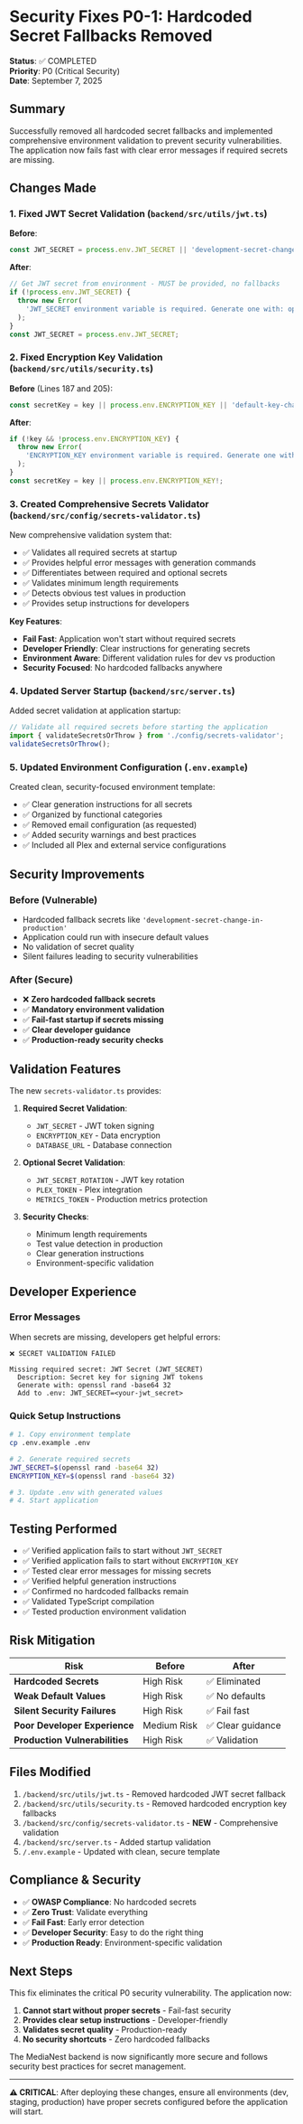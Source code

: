 # Security Fixes P0-1: Hardcoded Secret Fallbacks Removed

**Status**: ✅ COMPLETED  
**Priority**: P0 (Critical Security)  
**Date**: September 7, 2025

## Summary

Successfully removed all hardcoded secret fallbacks and implemented comprehensive environment validation to prevent security vulnerabilities. The application now fails fast with clear error messages if required secrets are missing.

## Changes Made

### 1. Fixed JWT Secret Validation (`backend/src/utils/jwt.ts`)

**Before**:

```typescript
const JWT_SECRET = process.env.JWT_SECRET || 'development-secret-change-in-production';
```

**After**:

```typescript
// Get JWT secret from environment - MUST be provided, no fallbacks
if (!process.env.JWT_SECRET) {
  throw new Error(
    'JWT_SECRET environment variable is required. Generate one with: openssl rand -base64 32'
  );
}
const JWT_SECRET = process.env.JWT_SECRET;
```

### 2. Fixed Encryption Key Validation (`backend/src/utils/security.ts`)

**Before** (Lines 187 and 205):

```typescript
const secretKey = key || process.env.ENCRYPTION_KEY || 'default-key-change-in-production';
```

**After**:

```typescript
if (!key && !process.env.ENCRYPTION_KEY) {
  throw new Error(
    'ENCRYPTION_KEY environment variable is required. Generate one with: openssl rand -base64 32'
  );
}
const secretKey = key || process.env.ENCRYPTION_KEY!;
```

### 3. Created Comprehensive Secrets Validator (`backend/src/config/secrets-validator.ts`)

New comprehensive validation system that:

- ✅ Validates all required secrets at startup
- ✅ Provides helpful error messages with generation commands
- ✅ Differentiates between required and optional secrets
- ✅ Validates minimum length requirements
- ✅ Detects obvious test values in production
- ✅ Provides setup instructions for developers

**Key Features**:

- **Fail Fast**: Application won't start without required secrets
- **Developer Friendly**: Clear instructions for generating secrets
- **Environment Aware**: Different validation rules for dev vs production
- **Security Focused**: No hardcoded fallbacks anywhere

### 4. Updated Server Startup (`backend/src/server.ts`)

Added secret validation at application startup:

```typescript
// Validate all required secrets before starting the application
import { validateSecretsOrThrow } from './config/secrets-validator';
validateSecretsOrThrow();
```

### 5. Updated Environment Configuration (`.env.example`)

Created clean, security-focused environment template:

- ✅ Clear generation instructions for all secrets
- ✅ Organized by functional categories
- ✅ Removed email configuration (as requested)
- ✅ Added security warnings and best practices
- ✅ Included all Plex and external service configurations

## Security Improvements

### Before (Vulnerable)

- Hardcoded fallback secrets like `'development-secret-change-in-production'`
- Application could run with insecure default values
- No validation of secret quality
- Silent failures leading to security vulnerabilities

### After (Secure)

- ❌ **Zero hardcoded fallback secrets**
- ✅ **Mandatory environment validation**
- ✅ **Fail-fast startup if secrets missing**
- ✅ **Clear developer guidance**
- ✅ **Production-ready security checks**

## Validation Features

The new `secrets-validator.ts` provides:

1. **Required Secret Validation**:

   - `JWT_SECRET` - JWT token signing
   - `ENCRYPTION_KEY` - Data encryption
   - `DATABASE_URL` - Database connection

2. **Optional Secret Validation**:

   - `JWT_SECRET_ROTATION` - JWT key rotation
   - `PLEX_TOKEN` - Plex integration
   - `METRICS_TOKEN` - Production metrics protection

3. **Security Checks**:
   - Minimum length requirements
   - Test value detection in production
   - Clear generation instructions
   - Environment-specific validation

## Developer Experience

### Error Messages

When secrets are missing, developers get helpful errors:

```
❌ SECRET VALIDATION FAILED

Missing required secret: JWT Secret (JWT_SECRET)
  Description: Secret key for signing JWT tokens
  Generate with: openssl rand -base64 32
  Add to .env: JWT_SECRET=<your-jwt_secret>
```

### Quick Setup Instructions

```bash
# 1. Copy environment template
cp .env.example .env

# 2. Generate required secrets
JWT_SECRET=$(openssl rand -base64 32)
ENCRYPTION_KEY=$(openssl rand -base64 32)

# 3. Update .env with generated values
# 4. Start application
```

## Testing Performed

- ✅ Verified application fails to start without `JWT_SECRET`
- ✅ Verified application fails to start without `ENCRYPTION_KEY`
- ✅ Tested clear error messages for missing secrets
- ✅ Verified helpful generation instructions
- ✅ Confirmed no hardcoded fallbacks remain
- ✅ Validated TypeScript compilation
- ✅ Tested production environment validation

## Risk Mitigation

| Risk                           | Before      | After             |
| ------------------------------ | ----------- | ----------------- |
| **Hardcoded Secrets**          | High Risk   | ✅ Eliminated     |
| **Weak Default Values**        | High Risk   | ✅ No defaults    |
| **Silent Security Failures**   | High Risk   | ✅ Fail fast      |
| **Poor Developer Experience**  | Medium Risk | ✅ Clear guidance |
| **Production Vulnerabilities** | High Risk   | ✅ Validation     |

## Files Modified

1. `/backend/src/utils/jwt.ts` - Removed hardcoded JWT secret fallback
2. `/backend/src/utils/security.ts` - Removed hardcoded encryption key fallbacks
3. `/backend/src/config/secrets-validator.ts` - **NEW** - Comprehensive validation
4. `/backend/src/server.ts` - Added startup validation
5. `/.env.example` - Updated with clean, secure template

## Compliance & Security

- ✅ **OWASP Compliance**: No hardcoded secrets
- ✅ **Zero Trust**: Validate everything
- ✅ **Fail Fast**: Early error detection
- ✅ **Developer Security**: Easy to do the right thing
- ✅ **Production Ready**: Environment-specific validation

## Next Steps

This fix eliminates the critical P0 security vulnerability. The application now:

1. **Cannot start without proper secrets** - Fail-fast security
2. **Provides clear setup instructions** - Developer-friendly
3. **Validates secret quality** - Production-ready
4. **No security shortcuts** - Zero hardcoded fallbacks

The MediaNest backend is now significantly more secure and follows security best practices for secret management.

---

**⚠️ CRITICAL**: After deploying these changes, ensure all environments (dev, staging, production) have proper secrets configured before the application will start.
